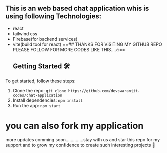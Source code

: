 ## This is an web based chat application whis is using following Technologies:
-  react
-  tailwind css
-  Firebase(for backend services)
-  vite(build tool for react)
                               ==## THANKS FOR VISITING MY GITHUB REPO PLEASE FOLLOW FOR MORE CODES LIKE THIS....🔥==
   ## Getting Started 🛠️

To get started, follow these steps:

1. Clone the repo: `git clone https://github.com/devswaranjit-codes/chat-application`
2. Install dependencies: `npm install`
3. Run the app: `npm start`


 # you can also fork my application 



more updates comming soon..............stay with us and star this repo for my support and to grow my confidence to create such interesting projects &#128640; 
